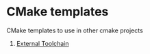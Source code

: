 # CMake templates
CMake templates to use in other cmake projects

1. [External Toolchain](external_toolchain/README.md)